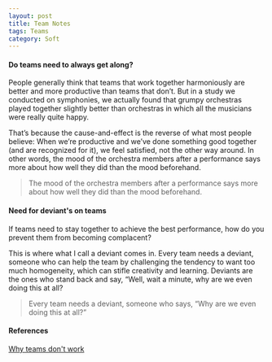 ```yaml
---
layout: post
title: Team Notes
tags: Teams
category: Soft
---
```


#### Do teams need to always get along? ####

People generally think that teams that work together harmoniously are better and more productive than teams that don’t. But in a study we conducted on symphonies, we actually found that grumpy orchestras played together slightly better than orchestras in which all the musicians were really quite happy.

That’s because the cause-and-effect is the reverse of what most people believe: When we’re productive and we’ve done something good together (and are recognized for it), we feel satisfied, not the other way around. In other words, the mood of the orchestra members after a performance says more about how well they did than the mood beforehand.

> The mood of the orchestra members after a performance says more about how well they did than the mood beforehand.  

#### Need for deviant's on teams ####

If teams need to stay together to achieve the best performance, how do you prevent them from becoming complacent?

This is where what I call a deviant comes in. Every team needs a deviant, someone who can help the team by challenging the tendency to want too much homogeneity, which can stifle creativity and learning. Deviants are the ones who stand back and say, “Well, wait a minute, why are we even doing this at all?

> Every team needs a deviant, someone who says, “Why are we even doing this at all?”

#### References ####

[Why teams don't work](https://hbr.org/2009/05/why-teams-dont-work)  
